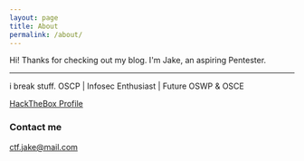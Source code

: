 ```yaml
---
layout: page
title: About
permalink: /about/
---
```


Hi! Thanks for checking out my blog. I'm Jake, an aspiring Pentester. <br>

<hr>

i break stuff.
OSCP | Infosec Enthusiast | Future OSWP & OSCE

[HackTheBox Profile](https://www.hackthebox.eu/home/users/profile/43204)
<script src="https://www.hackthebox.eu/badge/43204"></script>

### Contact me

[ctf.jake@mail.com](mailto:ctf.jake@mail.com)
